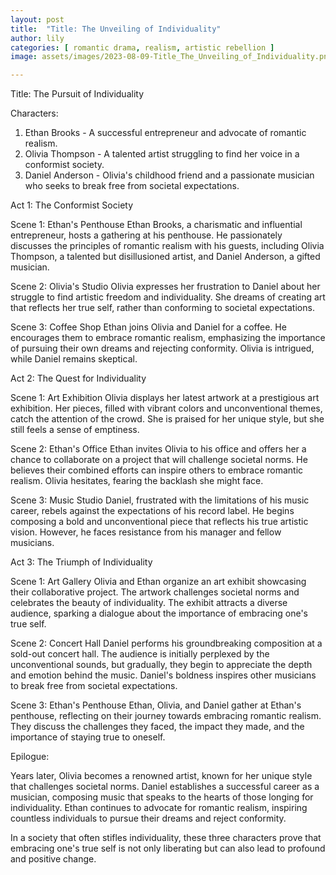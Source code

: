 ```yaml
---
layout: post
title:  "Title: The Unveiling of Individuality"
author: lily
categories: [ romantic drama, realism, artistic rebellion ]
image: assets/images/2023-08-09-Title_The_Unveiling_of_Individuality.png

---
```

Title: The Pursuit of Individuality

Characters:
1. Ethan Brooks - A successful entrepreneur and advocate of romantic realism.
2. Olivia Thompson - A talented artist struggling to find her voice in a conformist society.
3. Daniel Anderson - Olivia's childhood friend and a passionate musician who seeks to break free from societal expectations.

Act 1: The Conformist Society

Scene 1: Ethan's Penthouse
Ethan Brooks, a charismatic and influential entrepreneur, hosts a gathering at his penthouse. He passionately discusses the principles of romantic realism with his guests, including Olivia Thompson, a talented but disillusioned artist, and Daniel Anderson, a gifted musician.

Scene 2: Olivia's Studio
Olivia expresses her frustration to Daniel about her struggle to find artistic freedom and individuality. She dreams of creating art that reflects her true self, rather than conforming to societal expectations.

Scene 3: Coffee Shop
Ethan joins Olivia and Daniel for a coffee. He encourages them to embrace romantic realism, emphasizing the importance of pursuing their own dreams and rejecting conformity. Olivia is intrigued, while Daniel remains skeptical.

Act 2: The Quest for Individuality

Scene 1: Art Exhibition
Olivia displays her latest artwork at a prestigious art exhibition. Her pieces, filled with vibrant colors and unconventional themes, catch the attention of the crowd. She is praised for her unique style, but she still feels a sense of emptiness.

Scene 2: Ethan's Office
Ethan invites Olivia to his office and offers her a chance to collaborate on a project that will challenge societal norms. He believes their combined efforts can inspire others to embrace romantic realism. Olivia hesitates, fearing the backlash she might face.

Scene 3: Music Studio
Daniel, frustrated with the limitations of his music career, rebels against the expectations of his record label. He begins composing a bold and unconventional piece that reflects his true artistic vision. However, he faces resistance from his manager and fellow musicians.

Act 3: The Triumph of Individuality

Scene 1: Art Gallery
Olivia and Ethan organize an art exhibit showcasing their collaborative project. The artwork challenges societal norms and celebrates the beauty of individuality. The exhibit attracts a diverse audience, sparking a dialogue about the importance of embracing one's true self.

Scene 2: Concert Hall
Daniel performs his groundbreaking composition at a sold-out concert hall. The audience is initially perplexed by the unconventional sounds, but gradually, they begin to appreciate the depth and emotion behind the music. Daniel's boldness inspires other musicians to break free from societal expectations.

Scene 3: Ethan's Penthouse
Ethan, Olivia, and Daniel gather at Ethan's penthouse, reflecting on their journey towards embracing romantic realism. They discuss the challenges they faced, the impact they made, and the importance of staying true to oneself.

Epilogue:

Years later, Olivia becomes a renowned artist, known for her unique style that challenges societal norms. Daniel establishes a successful career as a musician, composing music that speaks to the hearts of those longing for individuality. Ethan continues to advocate for romantic realism, inspiring countless individuals to pursue their dreams and reject conformity.

In a society that often stifles individuality, these three characters prove that embracing one's true self is not only liberating but can also lead to profound and positive change.
